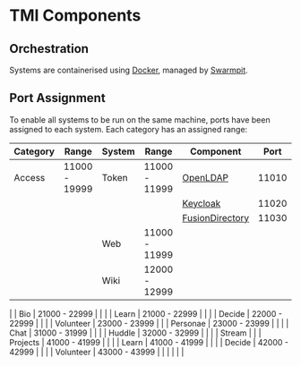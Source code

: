 # TMI Components


## Orchestration

Systems are containerised using [Docker](https://docker.io), managed by [Swarmpit](https://swarmpit.io).

## Port Assignment

To enable all systems to be run on the same machine, ports have been assigned to
each system. Each category has an assigned range:


| Category  | Range         | System    | Range         | Component                                         | Port  |
| --        | --            | --        | --            | --                                                | --    |
| Access    | 11000 - 19999 | Token     | 11000 - 11999 | [OpenLDAP](https://www.openldap.org)              | 11010 |
|           |               |           |               |  [Keycloak](https://www.keycloak.org)             | 11020 |
|           |               |           |               | [FusionDirectory](https://www.fusiondirectory.org)| 11030 |
|           |               | Web       | 11000 - 11999 |
|           |               | Wiki      | 12000 - 12999 |
|
| Bio       | 21000 - 22999 |
|           |               | Learn     | 21000 - 22999 |
|           |               | Decide    | 22000 - 22999 |
|           |               | Volunteer | 23000 - 23999 |
|
| Personae  | 23000 - 23999 |
|           |               | Chat      | 31000 - 31999 |
|           |               | Huddle    | 32000 - 32999 |
|           |               | Stream    |
|
| Projects  | 41000 - 41999 |
|           |               | Learn     | 41000 - 41999 |
|           |               | Decide    | 42000 - 42999 |
|           |               | Volunteer | 43000 - 43999 |
|           |               |           |               |
